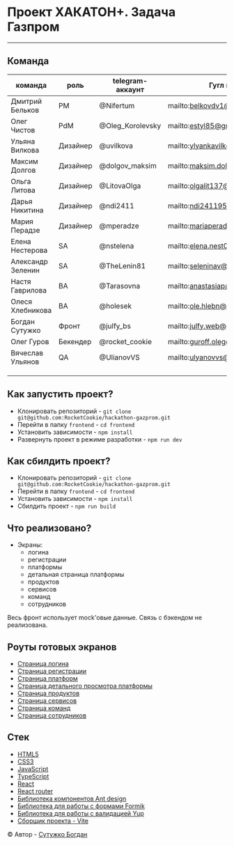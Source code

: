 # Проект ХАКАТОН+. Задача Газпром

---

## Команда

| команда           | роль     | telegram-аккаунт | Гугл почта                        | Часовой пояс |
|-------------------|----------|------------------|-----------------------------------|--------------|
| Дмитрий Бельков   | PM       | @Nifertum        | mailto:belkovdv1@gmail.com        | МСК          |
| Олег Чистов       | PdM      | @Oleg_Korolevsky | mailto:estyl85@gmail.com          | МСК          |
| Ульяна Вилкова    | Дизайнер | @uvilkova        | mailto:ylyankavilk@gmail.com      | -1 к МСК     |
| Максим Долгов     | Дизайнер | @dolgov_maksim   | mailto:maksim.dolgov.w@gmail.com  | +1 к МСК     |
| Ольга Литова      | Дизайнер | @LitovaOlga      | mailto:olgalit137@gmail.com       | МСК          |
| Дарья Никитина    | Дизайнер | @ndi2411         | mailto:ndi241195@gmail.com        | МСК          |
| Мария Перадзе     | Дизайнер | @mperadze        | mailto:mariaperadze@gmail.com     | МСК          |
| Елена Нестерова   | SA       | @nstelena        | mailto:elena.nest03@gmail.com     | МСК          |
| Александр Зеленин | SA       | @TheLenin81      | mailto:seleninav@gmail.com        | МСК          |
| Настя Гаврилова   | BA       | @Tarasovna       | mailto:anastasiapacisko@gmail.com | +2 к МСК     |
| Олеся Хлебникова  | BA       | @holesek         | mailto:ole.hlebn@gmail.com        | МСК          |
| Богдан Сутужко    | Фронт    | @julfy_bs        | mailto:julfy.web@gmail.com        | МСК          |
| Олег Гуров        | Бекендер | @rocket_cookie   | mailto:guroff.oleg@gmail.com      | МСК          |
| Вячеслав Ульянов  | QA       | @UlianovVS       | mailto:ulyanovvs@yandex.ru        | МСК          |
|                   |          |                  |                                   |              |
|                   |          |                  |                                   |              |
|                   |          |                  |                                   |              |

## Как запустить проект?

- Клонировать репозиторий - `git clone git@github.com:RocketCookie/hackathon-gazprom.git`
- Перейти в папку `frontend` - `cd frontend`
- Установить зависимости - `npm install`
- Развернуть проект в режиме разработки - `npm run dev`

## Как сбилдить проект?

- Клонировать репозиторий - `git clone git@github.com:RocketCookie/hackathon-gazprom.git`
- Перейти в папку `frontend` - `cd frontend`
- Установить зависимости - `npm install`
- Сбилдить проект - `npm run build`

## Что реализовано?

- Экраны:
  - логина
  - регистрации
  - платформы
  - детальная страница платформы
  - продуктов
  - сервисов
  - команд
  - сотрудников

Весь фронт использует mock'овые данные. Связь с бэкендом не реализована. 

## Роуты готовых экранов
- [Страница логина](http://localhost:5173/login)
- [Страница регистрации](http://localhost:5173/register)
- [Страница платформ](http://localhost:5173/platforms)
- [Страница детального просмотра платформы](http://localhost:5173/register/1)
- [Страница продуктов](http://localhost:5173/products)
- [Страница сервисов](http://localhost:5173/services)
- [Страница команд](http://localhost:5173/teams)
- [Страница сотрудников](http://localhost:5173/employees)

## Стек

- [HTML5][tech-html] 
- [CSS3][tech-css] 
- [JavaScript][tech-js] 
- [TypeScript][tech-ts] 
- [React][tech-react]
- [React router][tech-react-router]
- [Библиотека компонентов Ant design][tech-antd]
- [Библиотека для работы с формами Formik][tech-formik]
- [Библиотека для работы с валидацией Yup][tech-yup]
- [Сборщик проекта - Vite][tech-vite]

&copy; Автор - [Сутужко Богдан][author-github]

[//]: # 'Общие переменные автора'

[author-github]: https://github.com/julfy-bs

[//]: # 'Переменные используемых технологий'

[tech-html]: https://html5.org/

[tech-css]: https://www.w3.org/Style/CSS/Overview.en.html

[tech-js]: https://www.javascript.com/

[tech-ts]: https://www.typescriptlang.org/

[tech-react]: https://react.dev/

[tech-react-router]: https://reactrouter.com/en/main

[tech-antd]: https://ant.design/

[tech-formik]: https://formik.org/

[tech-yup]: https://yup-docs.vercel.app/

[tech-vite]: https://vitejs.dev/
